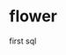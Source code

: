 # flower
first sql
<img src="https://images.template.net/wp-content/uploads/2015/09/24202443/Astonishing-Free-Flower-Wallpaper.jpg" alt="">
   
